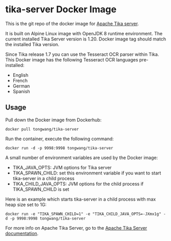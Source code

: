 # tika-server Docker Image

This is the git repo of the docker image for [Apache Tika server](https://tika.apache.org). 

It is built on Alpine Linux image with OpenJDK 8 runtime environment. The current installed Tika Server version is 1.20. Docker image tag should match the installed Tika version.

Since Tika release 1.7 you can use the Tesseract OCR parser within Tika. This Docker image has the following Tesseract OCR languages pre-installed:

* English
* French
* German
* Spanish

## Usage

Pull down the Docker image from Dockerhub:

    docker pull tongwang/tika-server

Run the container, execute the following command:

    docker run -d -p 9998:9998 tongwang/tika-server

A small number of environment variables are used by the Docker image:

* TIKA_JAVA_OPTS: JVM options for Tika server
* TIKA_SPAWN_CHILD: set this environment variable if you want to start tika-server in a child process
* TIKA_CHILD_JAVA_OPTS: JVM options for the child process if TIKA_SPAWN_CHILD is set

Here is an example which starts tika-server in a child process with max heap size set to 1G:

    docker run -e "TIKA_SPAWN_CHILD=1" -e "TIKA_CHILD_JAVA_OPTS=-JXmx1g" -d -p 9998:9998 tongwang/tika-server


For more info on Apache Tika Server, go to the [Apache Tika Server documentation](http://wiki.apache.org/tika/TikaJAXRS).
